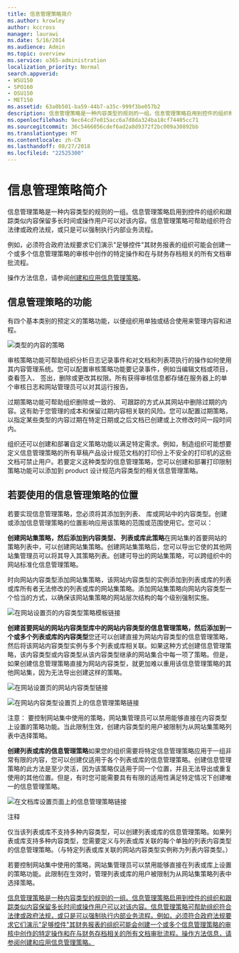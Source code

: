 ```yaml
---
title: 信息管理策略简介
ms.author: krowley
author: kccross
manager: laurawi
ms.date: 5/16/2014
ms.audience: Admin
ms.topic: overview
ms.service: o365-administration
localization_priority: Normal
search.appverid:
- WSU150
- SPO160
- OSU150
- MET150
ms.assetid: 63a0b501-ba59-44b7-a35c-999f3be057b2
description: 信息管理策略是一种内容类型的规则的一组。信息管理策略启用到控件的组织和跟踪类似内容保留多长时间或操作用户可以对该内容。信息管理策略可帮助组织符合法律或政府法规，或只是可以强制执行内部业务流程。
ms.openlocfilehash: 9ec64cd7e015acc6a7d8da324ba18cf74405cc71
ms.sourcegitcommit: 36c5466056cdef6ad2a8d9372f2bc009a30892bb
ms.translationtype: MT
ms.contentlocale: zh-CN
ms.lasthandoff: 08/27/2018
ms.locfileid: "22525300"
---
```

# <a name="introduction-to-information-management-policies"></a>信息管理策略简介

信息管理策略是一种内容类型的规则的一组。信息管理策略启用到控件的组织和跟踪类似内容保留多长时间或操作用户可以对该内容。信息管理策略可帮助组织符合法律或政府法规，或只是可以强制执行内部业务流程。 
  
例如，必须符合政府法规要求它们演示"足够控件"其财务报表的组织可能会创建一个或多个信息管理策略的审核中创作的特定操作和在与财务存档相关的所有文档审批流程。
  
操作方法信息，请参阅[创建和应用信息管理策略](create-info-mgmt-policies.md)。
  
## <a name="features-of-information-management-policies"></a>信息管理策略的功能
<a name="__top"> </a>

有四个基本类别的预定义的策略功能，以便组织用单独或结合使用来管理内容和进程。 
  
![类型的内容的策略](media/19fcb8a3-974b-40d3-a13f-b76088d122f8.png)
  
审核策略功能可帮助组织分析日志记录事件和对文档和列表项执行的操作如何使用其内容管理系统。您可以配置审核策略功能要记录事件，例如当编辑文档或项目，查看签入、 签出，删除或更改其权限。所有获得审核信息都存储在服务器上的单个审核日志和网站管理员可以对其运行报告。 
  
过期策略功能可帮助组织删除或一致的、 可跟踪的方式从其网站中删除过期的内容。这有助于您管理的成本和保留过期内容相关联的风险。您可以配置过期策略，以指定某些类型的内容过期在特定日期或之后文档已创建或上次修改时间一段时间内。
  
组织还可以创建和部署自定义策略功能以满足特定需求。例如，制造组织可能想要定义信息管理策略的所有草稿产品设计规范文档的打印份上不安全的打印机的这些文档可禁止用户。若要定义这种类型的信息管理策略，您可以创建和部署打印限制策略功能可以添加到 product 设计规范内容类型的相关信息管理策略。
  
## <a name="locations-to-use-an-information-management-policy"></a>若要使用的信息管理策略的位置
<a name="__toc340213528"> </a>

若要实现信息管理策略，您必须将其添加到列表、 库或网站中的内容类型。创建或添加信息管理策略的位置影响应用该策略的范围或范围使用它。您可以：
  
 **创建网站集策略，然后添加到内容类型、 列表或库此策略**在网站集的首要网站的策略列表中，可以创建网站集策略。创建网站集策略后，您可以导出它使的其他网站集管理员可以将其导入其策略列表。创建可导出的网站集策略，可以跨组织中的网站标准化信息管理策略。 
  
时向网站内容类型添加网站集策略，该网站内容类型的实例添加到列表或库的列表或库所有者无法修改的列表或库的网站集策略。添加网站集策略向网站内容类型一个恰当的方式，以确保该网站集策略的网站层次结构的每个级别强制实施。
  
![在网站设置页的内容类型策略模板链接](media/26d3466a-23ec-443f-88f0-2aaff38e992b.png)
  
 **创建首要网站的网站内容类型库中的网站内容类型的信息管理策略，然后添加到一个或多个列表或库的内容类型**您还可以创建直接为网站内容类型的信息管理策略，然后将该网站内容类型实例与多个列表或库相关联。如果这种方式创建信息管理策略，该内容类型或内容类型从该内容类型继承的网站集合中每一项了策略。但是，如果创建信息管理策略直接为网站内容类型，就更加难以重用该信息管理策略的其他网站集，因为无法导出创建这样的策略。 
  
![在网站设置页的网站内容类型链接](media/6f6fa51f-15d7-4782-b06f-a7b36e874cd3.png)
  
![在网站内容类型设置页上的信息管理策略链接](media/15d83a34-6c8f-4b6e-b6ee-e9b0a70cbb4b.png)
  
注意： 要控制网站集中使用的策略，网站集管理员可以禁用能够直接在内容类型上设置的策略功能。当此限制生效，创建内容类型的用户被限制为从网站集策略列表中选择策略。
  
 **创建列表或库的信息管理策略**如果您的组织需要将特定信息管理策略应用于一组非常有限的内容，您可以创建仅适用于各个列表或库的信息管理策略。创建信息管理策略的此方法是至少灵活，因为该策略仅适用于同一个位置，并且无法导出或重复使用的其他位置。但是，有时您可能需要具有有限的适用性满足特定情况下创建唯一的信息管理策略。 
  
![在文档库设置页面上的信息管理策略链接](media/9fa6d366-6aab-49e1-a05c-898ac6f536e6.png)
  
注释 
  
仅当该列表或库不支持多种内容类型，可以创建列表或库的信息管理策略。如果列表或库支持多种内容类型，您需要定义与列表或库关联的每个单独的列表内容类型的信息管理策略。（与特定列表或库关联的网站内容类型实例称为列表内容类型。）
  
若要控制网站集中使用的策略，网站集管理员可以禁用能够直接在列表或库上设置的策略功能。此限制在生效时，管理列表或库的用户被限制为从网站集策略列表中选择策略。
  
[信息管理策略是一种内容类型的规则的一组。信息管理策略启用到控件的组织和跟踪类似内容保留多长时间或操作用户可以对该内容。信息管理策略可帮助组织符合法律或政府法规，或只是可以强制执行内部业务流程。例如，必须符合政府法规要求它们演示"足够控件"其财务报表的组织可能会创建一个或多个信息管理策略的审核中创作的特定操作和在与财务存档相关的所有文档审批流程。操作方法信息，请参阅创建和应用信息管理策略。](intro-to-info-mgmt-policies.md#__top)
  

